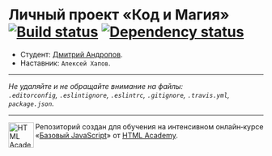 # Личный проект «Код и Магия» [![Build status][travis-image]][travis-url] [![Dependency status][dependency-image]][dependency-url]

* Студент: [Дмитрий Андропов](https://up.htmlacademy.ru/javascript/5/user/33426).
* Наставник: `Алексей Хапов`.

---

_Не удаляйте и не обращайте внимание на файлы:_<br>
_`.editorconfig`, `.eslintignore`, `.eslintrc`, `.gitignore`, `.travis.yml`, `package.json`._

---

<a href="https://htmlacademy.ru/intensive/javascript"><img align="left" width="50" height="50" title="HTML Academy" src="https://up.htmlacademy.ru/static/img/intensive/javascript/logo-for-github.svg"></a>

Репозиторий создан для обучения на интенсивном онлайн‑курсе «[Базовый JavaScript](https://htmlacademy.ru/intensive/javascript)» от [HTML Academy](https://htmlacademy.ru).

[travis-image]: https://travis-ci.org/htmlacademy-javascript/33426-code-and-magick.svg?branch=master
[travis-url]: https://travis-ci.org/htmlacademy-javascript/33426-code-and-magick
[dependency-image]: https://david-dm.org/htmlacademy-javascript/33426-code-and-magick.svg?style=flat-square
[dependency-url]: https://david-dm.org/htmlacademy-javascript/33426-code-and-magick
